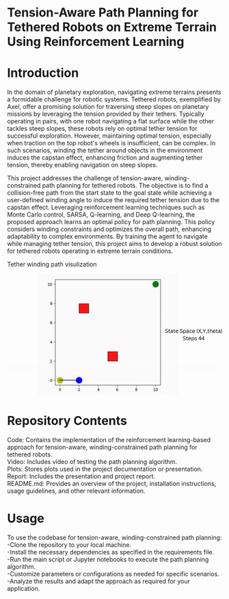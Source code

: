 # Tension-Aware Path Planning for Tethered Robots on Extreme Terrain Using Reinforcement Learning

# Introduction
In the domain of planetary exploration, navigating extreme terrains presents a formidable challenge for robotic systems. Tethered robots, exemplified by Axel, offer a promising solution for traversing steep slopes on planetary missions by leveraging the tension provided by their tethers. Typically operating in pairs, with one robot navigating a flat surface while the other tackles steep slopes, these robots rely on optimal tether tension for successful exploration. However, maintaining optimal tension, especially when traction on the top robot's wheels is insufficient, can be complex. In such scenarios, winding the tether around objects in the environment induces the capstan effect, enhancing friction and augmenting tether tension, thereby enabling navigation on steep slopes.

This project addresses the challenge of tension-aware, winding-constrained path planning for tethered robots. The objective is to find a collision-free path from the start state to the goal state while achieving a user-defined winding angle to induce the required tether tension due to the capstan effect. Leveraging reinforcement learning techniques such as Monte Carlo control, SARSA, Q-learning, and Deep Q-learning, the proposed approach learns an optimal policy for path planning. This policy considers winding constraints and optimizes the overall path, enhancing adaptability to complex environments. By training the agent to navigate while managing tether tension, this project aims to develop a robust solution for tethered robots operating in extreme terrain conditions.

Tether winding path visulization
<p align="center">
  <img src="Video/StateSpaceXYtheta-ezgif.com-video-to-gif-converter.gif" width="800" >
</p>


# Repository Contents

Code: Contains the implementation of the reinforcement learning-based approach for tension-aware, winding-constrained path planning for tethered robots.<br />
Video: Includes video of testing the path planning algorithm.<br />
Plots: Stores plots used in the project documentation or presentation.<br />
Report: Includes the presentation and project report.<br />
README.md: Provides an overview of the project, installation instructions, usage guidelines, and other relevant information. <br />


# Usage

To use the codebase for tension-aware, winding-constrained path planning:<br />
-Clone the repository to your local machine.<br />
-Install the necessary dependencies as specified in the requirements file.<br />
-Run the main script or Jupyter notebooks to execute the path planning algorithm.<br />
-Customize parameters or configurations as needed for specific scenarios.<br />
-Analyze the results and adapt the approach as required for your application.<br />
